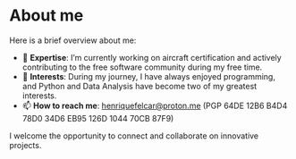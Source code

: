 # About me

<!--
**raclef/raclef** is a ✨ _special_ ✨ repository because its `README.md` (this file) appears on your GitHub profile.
-->
Here is a brief overview about me:

- 🔧 **Expertise**: I’m currently working on aircraft certification and actively contributing to the free software community during my free time.
- 🌟 **Interests**: During my journey, I have always enjoyed programming, and Python and Data Analysis have become two of my greatest interests.
- 📫 **How to reach me**: henriquefelcar@proton.me (PGP 64DE 12B6 B4D4 78D0 34D6 EB95 126D 1044 70CB 87F9)

I welcome the opportunity to connect and collaborate on innovative projects.
